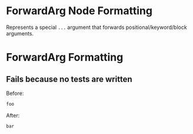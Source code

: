 <!-- BEGIN_AUTOGENERATED -->
# ForwardArg Node Formatting

Represents a special `...` argument that forwards positional/keyword/block arguments.
<!-- END_AUTOGENERATED -->
# ForwardArg Formatting

## Fails because no tests are written

Before:
```ruby
foo
```

After:
```ruby
bar
```
